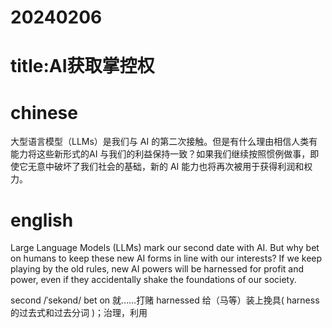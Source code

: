 # 20240206
# title:AI获取掌控权

# chinese
大型语言模型（LLMs）是我们与 AI 的第二次接触。但是有什么理由相信人类有能力将这些新形式的AI 与我们的利益保持一致？如果我们继续按照惯例做事，即使它无意中破坏了我们社会的基础，新的 AI 能力也将再次被用于获得利润和权力。

# english
Large Language Models (LLMs) mark our second date with AI. But why bet on humans to keep these new AI forms in line with our interests? If we keep playing by the old rules, new AI powers will be harnessed for profit and power, even if they accidentally shake the foundations of our society.

second /ˈsekənd/
bet on 就……打赌
harnessed 给（马等）装上挽具( harness的过去式和过去分词 )；治理，利用

